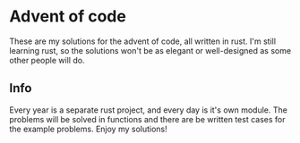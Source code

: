 # Advent of code

These are my solutions for the advent of code, all written in rust. I'm still learning rust, so the solutions won't be as elegant or well-designed as some other people will do.

## Info

Every year is a separate rust project, and every day is it's own module. The problems will be solved in functions and there are be written test cases for the example problems. Enjoy my solutions!
